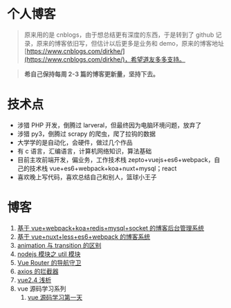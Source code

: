 # 个人博客

> 原来用的是 cnblogs，由于想总结更有深度的东西，于是转到了 github 记录，原来的博客依旧写，但估计以后更多是业务和 demo，原来的博客地址[https://www.cnblogs.com/dirkhe/](https://www.cnblogs.com/dirkhe/)，希望道友多多支持。

> **希自己保持每周 2-3 篇的博客更新量，坚持下去。**

# 技术点

- 涉猎 PHP 开发，倒腾过 larveral，但最终因为电脑环境问题，放弃了
- 涉猎 py3，倒腾过 scrapy 的爬虫，爬了拉钩的数据
- 大学学的是自动化，会硬件，做过几个作品
- 有 c 语言，汇编语言，计算机网络知识，算法基础
- 目前主攻前端开发，偏业务，工作技术栈 zepto+vuejs+es6+webpack，自己的技术栈 vue+es6+webpack+koa+nuxt+mysql；react
- 喜欢晚上写代码，喜欢总结自己和别人，篮球小王子

# 博客

1. [基于 vue+webpack+koa+redis+mysql+socket 的博客后台管理系统](https://github.com/dirkhe1051931999/hjBlog/tree/master/blog-management)
2. [基于 vue+nuxt+less+es6+webpack 的博客系统](https://github.com/dirkhe1051931999/hjBlog/tree/master/blog-vueBlog)
3. [animation 与 transition 的区别](https://github.com/dirkhe1051931999/hjBlog/tree/master/blog-css/lessons/01.md)
4. [nodejs 模块之 util 模块](https://github.com/dirkhe1051931999/hjBlog/tree/master/blog-node/lessons/01.md)
5. [Vue Router 的导航守卫](https://github.com/dirkhe1051931999/hjBlog/tree/master/blog-vue/lessons/01.md)
6. [axios 的拦截器](https://github.com/dirkhe1051931999/hjBlog/tree/master/blog-http/lessons/01.md)
7. [vue2.4 浅析](https://github.com/dirkhe1051931999/hjBlog/tree/master/blog-vue/lessons/02.md)
8. vue 源码学习系列
   1. [vue 源码学习第一天](https://github.com/dirkhe1051931999/hjBlog/tree/master/blog-vue-sourcecode-study/lessons/01.md)
